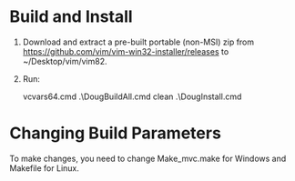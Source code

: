 # Build and Install

1. Download and extract a pre-built portable (non-MSI) zip from
   https://github.com/vim/vim-win32-installer/releases to ~/Desktop/vim/vim82.

2. Run:

    vcvars64.cmd
    .\DougBuildAll.cmd clean
    .\DougInstall.cmd


# Changing Build Parameters

To make changes, you need to change Make_mvc.make for Windows and Makefile for
Linux.
